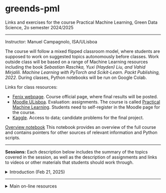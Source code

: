 # greends-pml
Links and exercises for the course Practical Machine Learning, Green Data Science, 2o semester 2024/2025

---
Instructor: Manuel Campagnolo, ISA/ULisboa

The course will follow a mixed flipped classroom model, where students are supposed to work on suggested topics autonomously before classes. Work outside class will be based on a range of Machine Learning resources including the book *Sebastian Raschka, Yuxi (Hayden) Liu, and Vahid Mirjalili. Machine Learning with PyTorch and Scikit-Learn. Packt Publishing, 2022*. During classes, Python notebooks will be run on Google Colab.

Links for class resources:
  - [Fenix webpage](https://fenix.isa.ulisboa.pt/courses/aaapl-283463546572013). Course official page, where final results will be posted.
  - [Moodle ULisboa](https://elearning.ulisboa.pt/). Evaluation: assignments. The course is called [Practical Machine Learning](https://elearning.ulisboa.pt/course/view.php?id=10469). Students need to self-register in the Moodle page for the course.
  - [Kaggle](https://www.kaggle.com/). Access to data; candidate problems for the final project.

[Overview notebook](https://github.com/isa-ulisboa/greends-pml/blob/main/ML_overview_with_examples.ipynb) This notebook provides an overview of the full course and contains pointers for other sources of relevant information and Python scripts.

---

**Sessions:** Each description below includes the summary of the topics covered in the session, as well as the description of assignments and links to videos or other materials that students should work through.

<details markdown="block">
<summary> Introduction (Feb 21, 2025) </summary>

The goal of the first class is to give an introduction to ML and also to show some of the problems that can be addressed with the techniques and tools that will be discussed during the semester. The examples will be run on Colab.

- Types of machine learning problems: supervised learning, unsupervised learning, reinforcement learning. Suggestion: check video [Types of machine learning](https://www.youtube.com/watch?v=gh6mNF2BGvk)
- Supervised learning: classification vs regression 
- Examples of input data for machine learning problems: tabular data, images, text. See *Iris data set* example with the notebook [iris_regression_classification.ipynb](https://github.com/isa-ulisboa/greends-pml/blob/main/iris_regression_classification.ipynb)
- [Example of inference for regression over the Iris data set](https://github.com/isa-ulisboa/greends-pml/blob/main/iris_LM_inference.ipynb)
- [Statistics vs Machine Learning: When to use stats vs. ML?](https://www.youtube.com/watch?v=xUsm34qnE30)
</details>

--- 

<details markdown="block">
<summary> Main on-line resources </summary>
- Basic resources:
  - Sebastian Raschka, Yuxi (Hayden) Liu, and Vahid Mirjalili. Machine Learning with PyTorch and Scikit-Learn. Packt Publishing, 2022. See the presentation [webpage](https://sebastianraschka.com/blog/2022/ml-pytorch-book.html) and [GitHub repository](https://github.com/rasbt/machine-learning-book)
  - [https://pytorch.org/tutorials/](https://pytorch.org/tutorials/)
- Tutorials:
  - [Machine Learning for Beginners (Microsoft)](https://microsoft.github.io/ML-For-Beginners/); [youtube channel](https://www.youtube.com/playlist?list=PLlrxD0HtieHjNnGcZ1TWzPjKYWgfXSiWG)
  - [AI for Beginners (Microsoft)](https://microsoft.github.io/AI-For-Beginners/)
  - [NYU course: Data Science for Everyone](https://www.youtube.com/@jonesrooy)
  - [MIT 6.S191: Introduction to Deep Learning (2024)](https://www.youtube.com/watch?v=ErnWZxJovaM)
  - [Stanford Lecture Collection  Convolutional Neural Networks for Visual Recognition (2017)](https://www.youtube.com/playlist?list=PL3FW7Lu3i5JvHM8ljYj-zLfQRF3EO8sYv) and [Notes for the Stanford course on Convolutional Neural Networks for Visual Recognition](https://cs231n.github.io/)
  - [Stanford Machine Learning Full Course led by Andrew Ng (2020)](https://www.youtube.com/playlist?list=PLoROMvodv4rMiGQp3WXShtMGgzqpfVfbU). Led by Andrew Ng, this course provides a broad introduction to machine learning and statistical pattern recognition. Topics include: supervised learning (generative/discriminative learning, parametric/non-parametric learning, neural networks, support vector machines); unsupervised learning (clustering, dimensionality reduction, kernel methods); learning theory (bias/variance tradeoffs, practical advice); reinforcement learning and adaptive control.
  - [Broderick: Machine Learning, MIT 6.036 Fall 2020](https://www.youtube.com/watch?v=ZOiBe-nrmc4); [Full lecture information and slides](http://tamarabroderick.com/ml.html)
  
</details>
 

<!---

<details markdown="block">
<summary> Basic concepts (Mar 1, 2024): model, loss, gradient descent </summary>

The goal of the following classes up to April 12 is to understand how deep learning models can be trained and used to solve regression and classification problems. We start by applying the machine learning approach to well-known statistical problems like linear regression to illustrate the stepwise approach followed in ML. We use synthetic data generated from a linear or quadratic regression, where one can control the underlying model and the amout of noise. Then, we consider the  `Iris` tabular data set with 4 explanatory variables and categorical label that can be one of three species.

- Discussion of the proposed solutions for the assignment of the previous class
- Basic concepts in Machine learning: model and *loss*, *gradient descent*, for a simple regression problem. See [Overview notebook](ML_overview_with_examples.ipynb) and see the code for a simple example with a quadratic function in notebook [Lesson3_edited_04-how-does-a-neural-net-really-work.ipynb](Lesson3_edited_04-how-does-a-neural-net-really-work.ipynb). This note book is adapted from the (Fastai 2022 course) [https://github.com/fastai/course22](https://github.com/fastai/course22-web/tree/master/Lessons).
- Assignment:
  - Watch video: [MIT Introduction to Deep Learning 6.S191, 2023 edition](https://www.youtube.com/watch?v=QDX-1M5Nj7s&list=PLtBw6njQRU-rwp5__7C0oIVt26ZgjG9NI&index=1&t=361s). There will be a questionnaire (**Questionnaire #2**) about some basic concepts discussed in the video. Contents: 11:33​ Why deep learning?; 14:48​ The perceptron; 20:06​ Perceptron example; 23:14​ From perceptrons to neural networks; 29:34​ Applying neural networks;  32:29​ Loss functions;  35:12​ Training and gradient descent; 40:25​ Backpropagation; 44:05​ Setting the learning rate; 48:09​ Batched gradient descent; 51:25​ Regularization: dropout and early stopping; 57:16​ Summary
- Suggestion: Adapt the code in the simple example with a quadratic function in notebook [Lesson3_edited_04-how-does-a-neural-net-really-work.ipynb](Lesson3_edited_04-how-does-a-neural-net-really-work.ipynb) to train a linear regression model $y=ax+b$ with just two parameters (instead of the three parameters of the quadratic function in the example). Compare the $a,b$ values that are obtained by
  - gradient descent after $N$ epochs considering the *MSE* (mean square error) loss function (instead of the *MAE* function in the example), with
  - the optimal ordinary least square linear regression coefficients that you can obtain for instance by fitting a `LinearRegression` with `scikit-learn`.

</details>

<details markdown="block">
<summary> Linear regression examples (Mar 15, 2024): epochs, perceptron, batches, train and test, overfitting</summary>

This session extends the previous class. We discuss some additional core ML concepts and we extend the approach to classification problems (discrete labels). The model (the *perceptron*) is still very simple and closely related to linear regression. 
  
- Discussion of the suggested assignment from last class
- Code for gradient descent using PyTorch; epochs and batches
- The perceptron and gradient descent: an `iris` data set example with animation
- Mini-batch example
- Train and test data; overfitting
- **Assignment #3**:
  1. adapt the `Perceptron` class in [Overview notebook](https://github.com/isa-ulisboa/greends-pml/blob/main/ML_overview_with_examples.ipynb) to address the two following goals. Describe the changes on the code and the effect of using mini-batches on the search of the best solution, as an alternative to stochastic gradient descent.
      - It uses mini-batches;
      - It computes and displays (on the animation, similarly to the iterations) the loss over a test set.
  2. Backup assignment (if the student is not able to do assignment #1 above).  Find a real data set adequate for a (simple or multiple) regression problem. Adapt the script based on `PyTorch` discussed in class an available in [Overview notebook](https://github.com/isa-ulisboa/greends-pml/blob/main/ML_overview_with_examples.ipynb) to solve the problem. Discuss the train and test losses plots along iterations and indicate what is  the best set of parameters (including number of epochs) that you found for the problem at hand.
  3. Each student should create a video (4' maximum for #1 and 3' maximum for 2#) and submit the video until next Thursday, Mar 21st, at noon.
</details>


<details markdown="block">
<summary> Regression vs classification problems; assessing ML performance (Mar 22, 2024): cross-entropy, confusion matrix, accuracy metrics</summary>

The main goal of this session is to understand how one can evaluate the accuracy of a classifier.
  
- Discussion of previous assignment from last class: example of gradient descent with mini batches for the `iris` data set;
- Perceptron and convergence; linearly separable sets
- Classification problems: scores and the *softmax* function; cross-entropy
- Assessing ML performance: confusion matrix, accuracy metrics
- Suggestion: watch the series of videos [https://www.3blue1brown.com/topics/neural-networks](https://www.3blue1brown.com/topics/neural-networks) which introduce neural networks in a pretty informal way, with very nice animations. The example that is used along the videos is from the `MNIST` database (Modified National Institute of Standards and Technology database), a large database of handwritten digits that is commonly used for training various image processing systems. Each example is a 28 by 28 image (784 pixels).
- **Assignment #4**:
  - Adapt the *Perceptron* code for the Iris data available in the [Overview notebook](https://github.com/isa-ulisboa/greends-pml/blob/main/ML_overview_with_examples.ipynb) to output the confusion matrix, using 20% of the data set for validation. Compute also the classification accuracy, precision, recall and F1-score for the solution.
  - Each student should create a video (3' maximum) and submit the video and the link to the GitHub repository and the file where the modified script is available.
  - Submission deadline: Thursday, March 28.
</details>

<details markdown="block">
<summary> Neural networks (April 5, 2024): an implementation with PyTorch</summary>

In this session we extend the *perceptron* to a more complex model with multiple layers, called a *neural network*. We discuss how a neural network can be created and trained with PyTorch. Two data sets are used to illustrate the construction: the tabular `Iris` data set that had been used before, and a more complex data set (`MNIST`) where examples are images, but at this point are read just as vectors of numbers in a similar tabular way to the `Iris` data set.
  
- Discussion of previous assignment;
- Neural networks with $n$ layers
- Model parameters: dropout, momentum, regularization, etc
- Examples with `Iris` and `MNIST` data sets.
- Suggestion: watch Data Umbrella [video](https://www.youtube.com/watch?v=B5GHmm3KN2A) with Sebastian Raschka, which is a friendly **Introduction to PyTorch tutorial**, that revisits many things that were discussed in class. Sebastian Raschka is a author of the books *Python Machine Learning 3rd Edition* and *Machine Learning with PyTorch and Scikit-Learn*. In this video, the NN model is a convolutional model to be applied to images, and therefore it has a feature extraction component (not yet discussed in class), followed by a multi layer perceptron component (already discussed in class). The additional feature extraction component that uses convolutions will be discussed in the next class, so the video is also a bit of an introduction to that.
- **Assignment #5**:
  - Adapt the *Script that implements a neural network with PyTorch (over the iris or mnist datasets)* code available on [Overview notebook](https://github.com/isa-ulisboa/greends-pml/blob/main/ML_overview_with_examples.ipynb) such that it is implemented with `TensorFlow` instead of `PyTorch`. Adjust the parameters to try to obtain a global accuracy close to 90% for the `MNIST` dataset. 
  - Each student should create a video (3' maximum) explaing which were the major changes that were made on the script and submit the video and the link to file in their GitHub repository where the modified script is available.
  - Submission deadline: Wednesday, April 10.
</details>

<details markdown="block">
<summary> Convolutional neural networks (April 12, 2024): parameters for convolutional layers ; an implementation with PyTorch</summary>

In this session, we improve on the model used in the previous session for the `MNIST` data set. Since the examples are images, it makes sense to explore the spatial context within each image. This can be done with convolutions over the images. Therefore, we add 2D-convolution and maxpool layers to the previous model and create a convolutional neural network using PyTorch.

- Improving the PyTorch code for NNs (making it more modular)
- Convolutional Neural networks
- Parameters: kernel, padding, stride, pooling
- Example of application for the `MNIST` data set.
- **Assignment #6**:
  - Adapt the *Script that implements a convolutional neural network with PyTorch over the mnist 8 by 8 practice data set* available on [Overview notebook](https://github.com/isa-ulisboa/greends-pml/blob/main/ML_overview_with_examples.ipynb) to classify images from the [CIFAR-10](https://www.kaggle.com/c/cifar-10/) data set which contains 60000 32 by 32 color images. You need to access/download the data and you need to adjust the model parameters for the input and hidden layers. The CIFAR-10 color images have 3 channels, H=32, and W=32. You are not supposed to use other pre-defined and pre-trained models as in many examples that you can find on-line. You're expected to adapt the model in the script. Getting a high accuracy is not a goal. The goal is to be able to adapt the code and explain in the video how you did it. Use a small number of epochs (start with only 5 perhaps) since training will take much longer than in the examples we have seen in class so far.
  - Each student should create a video (3' maximum) explaning which were the major changes that were made on the script and submit the video and the link to file in their GitHub repository where the modified script is available.
  - Submission deadline: Wednesday, April 24.
</details>

<details markdown="block">
<summary> Transfer learning (April 24, 2024): using and fine-tuning pre-trained models</summary>

We have seen how machine learning models are created and trained with PyTorch. However, when applying our model (e.g. a CNN) to a larger data set (e.f. CIFAR10) we encounter several problems like: 
1. the accuracy is low because the model is not good enough,
2. training from scratch requires a lot of computational resources.

Similarly to the first session (*Introduction*) where we discussed a short script using the high level package `fastai` to implement a pre-trained convolutional neural network and apply it to classify images downloaded from the internet, we will adapt the code we discussed earlier to read and improve a pre-trained model called `Resnet18`. Here, we will see how to access a pre-trained model in PyTorch, and fine-tuned it to our data set. This will address both concerns listed above.

- Transfer learning: watch [video bt Andrew Ng](https://www.youtube.com/watch?v=yofjFQddwHE); discuss with an example how to adapt and fine tune a `Resnet18` model to classify the CIFAR-10 data set.

- **Assignment #7** (identification of corn diseases):
  - Read carefully the notebook  [corn leaf disease](https://www.kaggle.com/code/emrearslan123/corn-leaf-disease-detection-with-resnet-pytorch) which classifies with high precision images of corn leaves into 4 classes: *Blight*, *Common_Rust*, *Gray_Leaf_Spot* and *Healthy*;
  - Implement that code or some similar code either on Colab or on your own machine and compare the your results with the results reported in the notebook for the same *corn diseases* data set; If you're not able to run it on GPU on Colab, you might try to run it on CPU on your own laptop/desktop for a few epochs;
  - You need to include an instruction in your code to save the model like `torch.save(model.state_dict(), "model.pth")` in the notebook above (or you can save it in a different format like the *pickle* format with extension `.pkl`), so the trained model can be re-used later;
  - Create a video (3' approx) explaning the main novelties in the code in comparison to what has been already discussed in class and possibly the difficulties you ran into. In particular, focus on the following aspects: reading and organizing data; pre-processing data before deep learning; original image size; adapting the Resnet18 to the problem at hand; moving data and model to the computing device; saving the model; discuss results and computational requirements. Submit the video the link to your script either in your GitHub repository or on Colab; report your estimated precision (you can just copy/paste the output of `classification_report(test.targets, all_preds)`).
  - Submission deadline: Wednesday, May 1st.

</details>

<details markdown="block">
<summary> Production (May 3, 2024): saving and deploying models with gradio</summary>


- Discussion of *assignment #7*. Check the proposed [Colab notebook for the problem](corn_leaf_disease_detection_with_resnet_pytorch.ipynb). In particular, it was discussed how to save the deep learning model so it can be deployed.
- Create your own Hugging Face space;
- Create an interactive app that runs locally and can also be deployed on your Hugging Face space that reads an image and returns the size of that image;
- How to create an app on Hugging Face spaces for the deployment of the classifier trained and saved in *assignment #7*. See code in [Overview notebook](https://github.com/isa-ulisboa/greends-pml/blob/main/ML_overview_with_examples.ipynb). Check also the links included in that notebook about deploying models with `Gradio`.
- **Assignment #8**: 
  - Each student should create a video (3' maximum) explaning how they saved their model, and how they used `gradio` and Hugging Face spaces for deployment. Submit the video and the link to your public Hugging Face space repository where files can be read, i.e. a link like (https://huggingface.co/spaces/mcampagnolo/test2024/tree/main). It is expected that you explain how you obtained the model file and the other files you had to upload to Hugging Face, and which files had to be created so your app would run. You are encouraged to make changes on your app to improve it. Submission deadline: Wednesday, May 8st.
</details>


<details markdown="block">
<summary> Tabular data (May 10, 2024): preprocess tabular data</summary>


- Discussion of  *assignment #7* and *assignment #8*.
- Brief discussion about (not free) platforms for machine learning (ML) like [Vertex AI](https://cloud.google.com/vertex-ai/docs/start/introduction-unified-platform),  [MS Azure](https://azure.microsoft.com/en-us/products/machine-learning), [AWS Sagemaker](https://aws.amazon.com/sagemaker/), etc.
- Tabular data:
  - Pre-processing with `pandas`and `sklearn`: See Chap 4 notebook at [https://github.com/rasbt/machine-learning-book/](https://github.com/rasbt/machine-learning-book/) and an application to the *Wine* data set [https://archive.ics.uci.edu/dataset/109/wine](https://archive.ics.uci.edu/dataset/109/wine).
  -  *Wine quality* data set [https://archive.ics.uci.edu/dataset/186/wine+quality](https://archive.ics.uci.edu/dataset/186/wine+quality) with two different response variables: color (white or red) and quality (score between 0 and 10). Explore the data as in the *Wine*  example.
</details>

<details markdown="block">
<summary> Feature engineering and data visualization (May 17, 2024): t-SNE, UMAP, processing pipeline</summary>
  
- Final projet description
- Discuss *Script to apply dimensionality reduction techniques t-SNE, UMAP and LDA to several data sets*  in the [Overview notebook](https://github.com/isa-ulisboa/greends-pml/blob/main/ML_overview_with_examples.ipynb)
- Pre-processing and feature engineering with `sklearn`. See example [here](https://scikit-learn.org/stable/auto_examples/inspection/plot_permutation_importance.html) with the  `titanic` data set.
- Processing pipelines: See Chap 6 notebook at [https://github.com/rasbt/machine-learning-book/](https://github.com/rasbt/machine-learning-book/)
- Brief description of the *decision tree* classifier.
  
</details>

<details markdown="block">
<summary> Random forests (May 23, 2024)</summary>
  
- Decision trees: see corresponding section in the [Overview notebook](https://github.com/isa-ulisboa/greends-pml/blob/main/ML_overview_with_examples.ipynb)
- Ensemble methods and random forests: see corresponding section in the [Overview notebook](https://github.com/isa-ulisboa/greends-pml/blob/main/ML_overview_with_examples.ipynb)
- **Assignment #9**:
  - Consider the *wine quality data set*, where the response variable is *quality* and both red and white wines are included in the data set;
  - The goal is to predict the quality from the explanatory variables;
  - You can preprocess the data and perform feature engineering;
  - The goal is to develop a classifier with overall accuracy over the test set larger than 55% for the problem using all the original quality classes;
  - You should exhibit and discuss the confusion matrix over the test set;
  - You should also show and discuss a plot that shows how the overal accuracy varies with some parameter like `max_depth`, `max_leaf_nodes` or another parameter designed to avoid overfitting
  - Create a video (3' approx.) describing your script and your results according and submit the video and the link to the file in your GitHub repository where the script is available (Submission deadline: Thursday, May 30th, 2pm)

  
</details>

<details markdown="block">
<summary> Gradient boosting and other ensemble techniques (May 30, 2024) AdaBoost and XGBoost; Variable importance; sklearn cheat sheet</summary>
  
- Discuss and complete the following `sklearn` cheat sheets:
  - [more classifiers](https://miro.medium.com/v2/resize:fit:4800/format:webp/1*UYY7a6lhjXNkiIE-2gx-0w.png) [(source)](https://medium.com/@chingizseyidbayli/most-common-python-libraries-cheat-sheets-pathlib-pandas-numpy-scikit-learn-matplotlib-3188d2407c79).
  - [fewer classifiers and more detail](https://d1jnx9ba8s6j9r.cloudfront.net/blog/wp-content/uploads/2018/09/Python-Cheat-Sheet-for-Scikit-learn-Edureka.pdf)
- AdaBoost and XGBoost ensemble classifiers: see corresponding section in the [Overview notebook](https://github.com/isa-ulisboa/greends-pml/blob/main/ML_overview_with_examples.ipynb)
- Estimation of variable importance: Mean Decrease Impurity and Permutation Importance: see corresponding section in the [Overview notebook](https://github.com/isa-ulisboa/greends-pml/blob/main/ML_overview_with_examples.ipynb)

</details>


</details>

<details markdown="block">
<summary> Model evaluation and hyperparameter tuning (June 7, 2024); K-fold cross-validation, grid search, ROC curve and AUC </summary>

For the following topics, see Chap 6 notebook at [https://github.com/rasbt/machine-learning-book/](https://github.com/rasbt/machine-learning-book/) and corresponding sections in the [Overview notebook](https://github.com/isa-ulisboa/greends-pml/blob/main/ML_overview_with_examples.ipynb).
- Using k-fold cross-validation to assess model performance;
- Debugging algorithms with learning and validation curves;
- Fine-tuning machine learning models via grid search;
- Plotting a receiver operating characteristic.
- Discussion of assignment #9
</details>

-->



